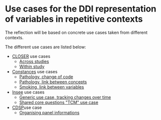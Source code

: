 # Use cases for the DDI representation of variables in repetitive contexts

The reflection will be based on concrete use cases taken from different contexts.

The different use cases are listed below:

- [CLOSER](https://closer.ac.uk) use cases
	- [Across studies](closer-across-studies.md)
	- [Within study](closer-within-study.md)
- [Constances](https://www.constances.fr) use cases
	- [Pathology, change of code](constances-pathology.md)
	- [Pathology, link between concepts](constances-pathology-2.md)
	- [Smoking, link between variables](constances-use-case-tobacco-sapris-1.md)
- [Insee](https://www.insee.fr) use cases
	- [Generic use case, tracking changes over time](insee.md)
	- [Shared core questions "TCM" use case](insee-tcm.md)
- [CDSP](https://cdsp.sciences-po.fr/fr/)use case
	- [Organising panel informations](cdsp-1.md)
